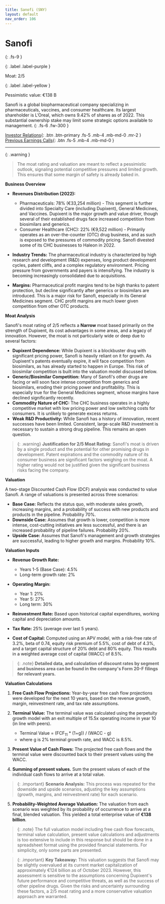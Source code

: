 ```yaml
---
title: Sanofi (SNY)
layout: default
nav_order: 106
---
```


# Sanofi
{: .fs-9 }

{: .label .label-purple }

Moat: 2/5

{: .label .label-yellow }

Pessimistic value: €138 B

Sanofi is a global biopharmaceutical company specializing in pharmaceuticals, vaccines, and consumer healthcare. Its largest shareholder is L’Oreal, which owns 9.42% of shares as of 2022.  This substantial ownership stake may limit some strategic options available to management.
{: .fs-6 .fw-300 }

[Investor Relations](https://www.google.com/search?q=SNY+investor+relations){: .btn .btn-primary .fs-5 .mb-4 .mb-md-0 .mr-2 }
[Previous Earnings Calls](https://discountingcashflows.com/company/SNY/transcripts/){: .btn .fs-5 .mb-4 .mb-md-0 }

---

{: .warning } 
>The moat rating and valuation are meant to reflect a pessimistic outlook, signaling potential competitive pressures and limited growth. This ensures that some margin of safety is already baked in.


**Business Overview**

* **Revenues Distribution (2022):**
    * Pharmaceuticals: 78% (€33,254 million) -  This segment is further divided into Specialty Care (including Dupixent), General Medicines, and Vaccines. Dupixent is the major growth and value driver, though several of their established drugs face increased competition from biosimilars and generics.
    * Consumer Healthcare (CHC): 22% (€9,522 million) - Primarily operates as an over-the-counter (OTC) drug business, and as such is exposed to the pressures of commodity pricing.  Sanofi divested some of its CHC businesses to Haleon in 2022.

* **Industry Trends:** The pharmaceutical industry is characterized by high research and development (R&D) expenses, long product development cycles,  patent cliffs, and a complex regulatory environment. Pricing pressure from governments and payers is intensifying. The industry is becoming increasingly consolidated due to acquisitions.

* **Margins:**  Pharmaceutical profit margins tend to be high thanks to patent protection, but decline significantly after generics or biosimilars are introduced.  This is a major risk for Sanofi, especially in its General Medicines segment. CHC profit margins are much lower given competition from other OTC products.

**Moat Analysis**

Sanofi's moat rating of 2/5 reflects a **Narrow** moat based primarily on the strength of Dupixent, its cost advantages in some areas, and a legacy of innovation.  However, the moat is not particularly wide or deep due to several factors:

* **Dupixent Dependence:** While Dupixent is a blockbuster drug with significant pricing power, Sanofi is heavily reliant on it for growth. As Dupixent's patents eventually expire, it will face competition from biosimilars, as has already started to happen in Europe. This risk of biosimilar competition is built into the valuation model discussed below.
* **Generic/Biosimilar Competition:**  Many of Sanofi's other drugs are facing or will soon face intense competition from generics and biosimilars, eroding their pricing power and profitability.  This is especially true for the General Medicines segment, whose margins have declined significantly recently. 
* **Commodity Nature of CHC:** The CHC business operates in a highly competitive market with low pricing power and low switching costs for consumers. It is unlikely to generate excess returns.
* **Weak R&D Productivity:** While Sanofi has a history of innovation, recent successes have been limited.  Consistent, large-scale R&D investment is necessary to sustain a strong drug pipeline. This remains an open question.


> {: .warning} **Justification for 2/5 Moat Rating:** Sanofi's moat is driven by a single product and the potential for other promising drugs in development. Patent expirations and the commodity nature of its consumer business are significant factors weighing on the moat. A higher rating would not be justified given the significant business risks facing the company.  


**Valuation**

A two-stage Discounted Cash Flow (DCF) analysis was conducted to value Sanofi.  A range of valuations is presented across three scenarios:

* **Base Case:** Reflects the status quo, with moderate sales growth, increasing margins, and a probability of success with new products and products in the pipeline. Probability 70%.
* **Downside Case:** Assumes that growth is lower, competition is more intense, cost-cutting initiatives are less successful, and there is an increased probability of pipeline failures. Probability 20%.
* **Upside Case:** Assumes that Sanofi's management and growth strategies are successful, leading to higher growth and margins.  Probability 10%.


**Valuation Inputs**

* **Revenue Growth Rate:**
    * Years 1-5 (Base Case): 4.5%
    * Long-term growth rate: 2%

* **Operating Margin:**
    * Year 1: 21%
    * Year 5: 27%
    * Long term: 30%

* **Reinvestment Rate:** Based upon historical capital expenditures, working capital and depreciation amounts. 
* **Tax Rate:** 25% (average over last 5 years).
* **Cost of Capital:** Computed using an APV model, with a risk-free rate of 3.2%, beta of 0.74, equity risk premium of 5.5%, cost of debt of 4.3%, and a target capital structure of 20% debt and 80% equity. This results in a weighted average cost of capital (WACC) of 8.5%.

> {: .note} **Detailed data, and calculation of discount rates by segment and business area can be found in the company's Form 20-F filings for relevant years.**


**Valuation Calculations**

1. **Free Cash Flow Projections:** Year-by-year free cash flow projections were developed for the next 10 years, based on the revenue growth, margin, reinvestment rate, and tax rate assumptions. 


2. **Terminal Value:** The terminal value was calculated using the perpetuity growth model with an exit multiple of 15.5x operating income in year 10 (in line with peers).
    * Terminal Value = (FCF<sub>11</sub> \* (1+g)) / (WACC - g) 
    * where g is 2% terminal growth rate, and WACC is 8.5%.

3. **Present Value of Cash Flows:**  The projected free cash flows and the terminal value were discounted back to their present values using the WACC.
4. **Summing of present values.** Sum the present values of each of the individual cash flows to arrive at a total value.

> {: .important} **Scenario Analysis:** This process was repeated for the downside and upside scenarios, adjusting the key assumptions (growth, margins, and reinvestment rate) for each scenario. 


5. **Probability-Weighted Average Valuation:**  The valuation from each scenario was weighted by its probability of occurrence to arrive at a final, blended valuation. This yielded a total enterprise value of **€138 billion**.

> {: .note} The full valuation model including free cash flow forecasts, terminal value calculation,  present value calculations and adjustments is too extensive to include in this response but should be done in a spreadsheet format using the provided financial statements. For simplicity, only some parts are presented.

> {: .important}  **Key Takeaway:** This valuation suggests that Sanofi may be slightly overvalued at its current market capitalization of approximately €124 billion as of October 2023.  However, this assessment is sensitive to the assumptions concerning Dupixent's future performance and competitive threats, as well as the success of other pipeline drugs.  Given the risks and uncertainty surrounding these factors, a 2/5 moat rating and a more conservative valuation approach are warranted.